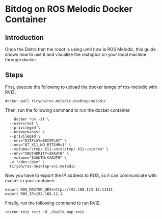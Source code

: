 # Bitdog on ROS Melodic Docker Container

## Introduction

Once the Distro that the robot is using until now is ROS Melodic, this guide shows how to use it and visualize the rostopics on your local machine through docker. 

## Steps

First, execute the following to upload the docker iamge of ros-melodic with RVIZ.

```docker pull tiryoh/ros-melodic-desktop:melodic```

Then, run the following command to run the docker container.

``` 
    docker run -it \
  --user=root \
  --privileged \
  --network=host \
  --privileged \
  --env="DISPLAY=$DISPLAY" \
  --env="QT_X11_NO_MITSHM=1" \
  --volume="/tmp/.X11-unix:/tmp/.X11-unix:rw" \
  --env="XAUTHORITY=$XAUTH" \
  --volume="$XAUTH:$XAUTH" \
  -v "/dev:/dev" \
  tiryoh/ros-desktop-vnc:melodic
  ```



Now you have to export the IP address to ROS, so it can communicate with master in your container.

```
export ROS_MASTER_URI=http://192.168.123.15:11311
export ROS_IP=192.168.12.1
```


Finally, run the following command to run RVIZ.

```rosrun rviz rviz -d ./build_map.rviz```
